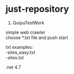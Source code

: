 # just-repository
1) QuipuTestWork

simple web crawler <br />
choose *.txt file and push start <br />

txt examples: <br />
-sites_easy.txt <br />
-sites.txt <br />

.net 4.7
